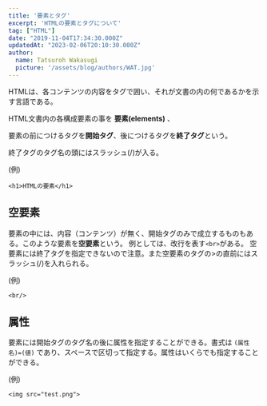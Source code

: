 ```yaml
---
title: '要素とタグ'
excerpt: 'HTMLの要素とタグについて'
tag: ["HTML"]
date: "2019-11-04T17:34:30.000Z"
updatedAt: "2023-02-06T20:10:30.000Z"
author:
  name: Tatsuroh Wakasugi
  picture: '/assets/blog/authors/WAT.jpg'
---
```


HTMLは、各コンテンツの内容をタグで囲い、それが文書の内の何であるかを示す言語である。

HTML文書内の各構成要素の事を **要素(elements)** 、

要素の前につけるタグを**開始タグ**、後につけるタグを**終了タグ**という。

終了タグのタグ名の頭にはスラッシュ(/)が入る。

(例)

```
<h1>HTMLの要素</h1>
```

## 空要素

要素の中には、内容（コンテンツ）が無く、開始タグのみで成立するものもある。このような要素を**空要素**という。
例としては、改行を表す```<br>```がある。
空要素には終了タグを指定できないので注意。また空要素のタグの>の直前にはスラッシュ(/)を入れられる。

(例)

`<br/>`


## 属性

要素には開始タグのタグ名の後に属性を指定することができる。書式は ```(属性名)=(値)``` であり、スペースで区切って指定する。属性はいくらでも指定することができる。

(例)

```
<img src="test.png">
```